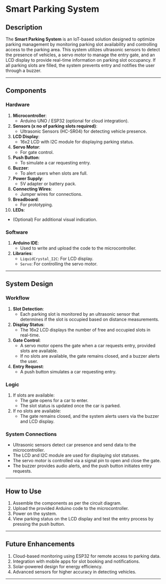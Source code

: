 # **Smart Parking System**

## **Description**

The **Smart Parking System** is an IoT-based solution designed to optimize parking management by monitoring parking slot availability and controlling access to the parking area. This system utilizes ultrasonic sensors to detect the presence of vehicles, a servo motor to manage the entry gate, and an LCD display to provide real-time information on parking slot occupancy. If all parking slots are filled, the system prevents entry and notifies the user through a buzzer.

---

## **Components**

### **Hardware**
1. **Microcontroller**:
   - Arduino UNO / ESP32 (optional for cloud integration).
2. **Sensors (x no of parking slots required)**:
   - Ultrasonic Sensors (HC-SR04) for detecting vehicle presence.
3. **LCD Display**:
   - 16x2 LCD with I2C module for displaying parking status.
4. **Servo Motor**:
   - For gate control.
5. **Push Button**:
   - To simulate a car requesting entry.
6. **Buzzer**:
   - To alert users when slots are full.
7. **Power Supply**:
   - 5V adapter or battery pack.
8. **Connecting Wires**:
   - Jumper wires for connections.
9. **Breadboard**:
   - For prototyping.
10. **LEDs**:
   - (Optional) For additional visual indication.

### **Software**
1. **Arduino IDE**:
   - Used to write and upload the code to the microcontroller.
2. **Libraries**:
   - `LiquidCrystal_I2C`: For LCD display.
   - `Servo`: For controlling the servo motor.

---

## **System Design**

### **Workflow**
1. **Slot Detection**:
   - Each parking slot is monitored by an ultrasonic sensor that determines if the slot is occupied based on distance measurements.
2. **Display Status**:
   - The 16x2 LCD displays the number of free and occupied slots in real-time.
3. **Gate Control**:
   - A servo motor opens the gate when a car requests entry, provided slots are available.
   - If no slots are available, the gate remains closed, and a buzzer alerts the user.
4. **Entry Request**:
   - A push button simulates a car requesting entry.

### **Logic**
1. If slots are available:
   - The gate opens for a car to enter.
   - The slot status is updated once the car is parked.
2. If no slots are available:
   - The gate remains closed, and the system alerts users via the buzzer and LCD display.

### **System Connections**
- Ultrasonic sensors detect car presence and send data to the microcontroller.
- The LCD and I2C module are used for displaying slot statuses.
- The servo motor is controlled via a signal pin to open and close the gate.
- The buzzer provides audio alerts, and the push button initiates entry requests.

---

## **How to Use**
1. Assemble the components as per the circuit diagram.
2. Upload the provided Arduino code to the microcontroller.
3. Power on the system.
4. View parking status on the LCD display and test the entry process by pressing the push button.

---

## **Future Enhancements**
1. Cloud-based monitoring using ESP32 for remote access to parking data.
2. Integration with mobile apps for slot booking and notifications.
3. Solar-powered design for energy efficiency.
4. Advanced sensors for higher accuracy in detecting vehicles.

---

